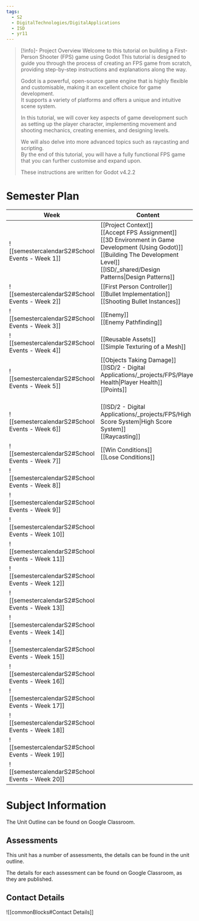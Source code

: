 ```yaml
---
tags:
  - S2
  - DigitalTechnologies/DigitalApplications
  - ISD
  - yr11
---
```

> [!info]- Project Overview
> Welcome to this tutorial on building a First-Person Shooter (FPS) game using Godot
>   This tutorial is designed to guide you through the process of creating an FPS game from scratch, providing step-by-step instructions and explanations along the way.  
>   
>   Godot is a powerful, open-source game engine that is highly flexible and customisable, making it an excellent choice for game development.   
>   It supports a variety of platforms and offers a unique and intuitive scene system.    
>   
>   In this tutorial, we will cover key aspects of game development such as setting up the player character, implementing movement and shooting mechanics, creating enemies, and designing levels.   
>   
>   We will also delve into more advanced topics such as raycasting and scripting.    
>   By the end of this tutorial, you will have a fully functional FPS game that you can further customise and expand upon.  
>   
>   These instructions are written for Godot v4.2.2  



# Semester Plan

| Week                                            | Content                                                                                                                                                                                                | Submissions |
| ----------------------------------------------- | ------------------------------------------------------------------------------------------------------------------------------------------------------------------------------------------------------ | ----------- |
| ![[semestercalendarS2#School Events - Week 1]]  | [[Project Context]]<br>[[Accept FPS Assignment]]<br>[[3D Environment in Game Development (Using Godot)]]<br>[[Building The Development Level]]<br>[[ISD/_shared/Design Patterns\|Design Patterns]]<br> |             |
| ![[semestercalendarS2#School Events - Week 2]]  | [[First Person Controller]]<br>[[Bullet Implementation]]<br>[[Shooting Bullet Instances]]<br>                                                                                                          |             |
| ![[semestercalendarS2#School Events - Week 3]]  | [[Enemy]]<br>[[Enemy Pathfinding]]                                                                                                                                                                     |             |
| ![[semestercalendarS2#School Events - Week 4]]  | [[Reusable Assets]]<br>[[Simple Texturing of a Mesh]]                                                                                                                                                  |             |
| ![[semestercalendarS2#School Events - Week 5]]  | [[Objects Taking Damage]]<br>[[ISD/2 - Digital Applications/_projects/FPS/Player Health\|Player Health]]<br>[[Points]]<br><br>                                                                         |             |
| ![[semestercalendarS2#School Events - Week 6]]  | [[ISD/2 - Digital Applications/_projects/FPS/High Score System\|High Score System]]<br>[[Raycasting]]                                                                                                  |             |
| ![[semestercalendarS2#School Events - Week 7]]  | [[Win Conditions]]<br>[[Lose Conditions]]                                                                                                                                                              |             |
| ![[semestercalendarS2#School Events - Week 8]]  |                                                                                                                                                                                                        |             |
| ![[semestercalendarS2#School Events - Week 9]]  |                                                                                                                                                                                                        |             |
| ![[semestercalendarS2#School Events - Week 10]] |                                                                                                                                                                                                        |             |
| ![[semestercalendarS2#School Events - Week 11]] |                                                                                                                                                                                                        |             |
| ![[semestercalendarS2#School Events - Week 12]] |                                                                                                                                                                                                        |             |
| ![[semestercalendarS2#School Events - Week 13]] |                                                                                                                                                                                                        |             |
| ![[semestercalendarS2#School Events - Week 14]] |                                                                                                                                                                                                        |             |
| ![[semestercalendarS2#School Events - Week 15]] |                                                                                                                                                                                                        |             |
| ![[semestercalendarS2#School Events - Week 16]] |                                                                                                                                                                                                        |             |
| ![[semestercalendarS2#School Events - Week 17]] |                                                                                                                                                                                                        |             |
| ![[semestercalendarS2#School Events - Week 18]] |                                                                                                                                                                                                        |             |
| ![[semestercalendarS2#School Events - Week 19]] |                                                                                                                                                                                                        |             |
| ![[semestercalendarS2#School Events - Week 20]] |                                                                                                                                                                                                        |             |

# Subject Information

The Unit Outline can be found on Google Classroom.

## Assessments

This unit has a number of assessments, the details can be found in the unit outline.

The details for each assessment can be found on Google Classroom, as they are published.

## Contact Details

![[commonBlocks#Contact Details]]

